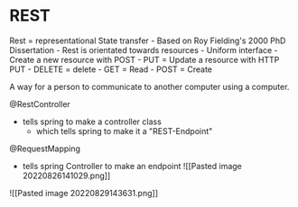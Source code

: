 <h1>REST</h1>
Rest = representational State transfer
- Based on Roy Fielding's 2000 PhD Dissertation
- Rest is orientated towards resources
- Uniform interface
	- Create a new resource with POST
	- PUT = Update a resource with HTTP PUT
	- DELETE = delete
	- GET = Read
	- POST = Create

A way for a person to communicate to another computer using a computer.


@RestController
- tells spring to make a controller class
	- which tells spring to make it a "REST-Endpoint"

@RequestMapping
- tells spring Controller to make an endpoint
![[Pasted image 20220826141029.png]]

![[Pasted image 20220829143631.png]]